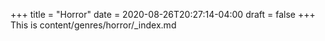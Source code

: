 +++
title = "Horror"
date = 2020-08-26T20:27:14-04:00
draft = false
+++
This is content/genres/horror/_index.md
